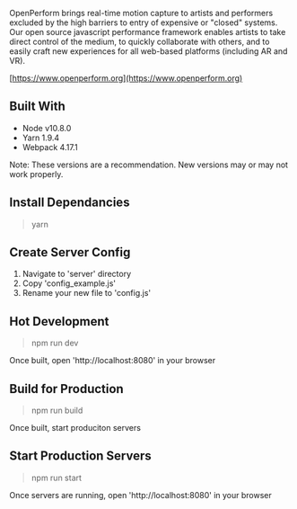OpenPerform brings real-time motion capture to artists and performers excluded by the high barriers to entry of expensive or "closed" systems. Our open source javascript performance framework enables artists to take direct control of the medium, to quickly collaborate with others, and to easily craft new experiences for all web-based platforms (including AR and VR).

[https://www.openperform.org](https://www.openperform.org)

Built With
------------
* Node v10.8.0
* Yarn 1.9.4
* Webpack 4.17.1

Note: These versions are a recommendation. New versions may or may not work properly.

Install Dependancies
------------

> yarn

Create Server Config
------------
1. Navigate to 'server' directory
2. Copy 'config_example.js'
3. Rename your new file to 'config.js'

Hot Development
------------

> npm run dev

Once built, open 'http://localhost:8080' in your browser

Build for Production
------------

> npm run build

Once built, start produciton servers

Start Production Servers
------------

> npm run start

Once servers are running, open 'http://localhost:8080' in your browser